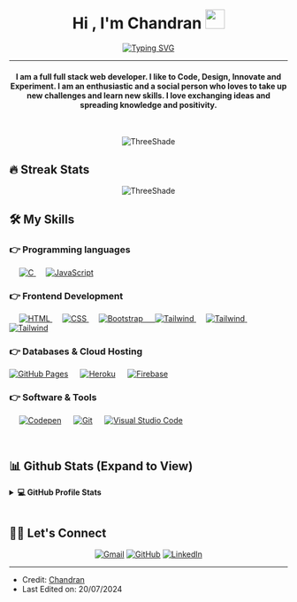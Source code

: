 
<h1 align="center">Hi , I'm Chandran <img src="https://media.giphy.com/media/hvRJCLFzcasrR4ia7z/giphy.gif" width="35"></h1>
<p align="center">
<a href="https://git.io/typing-svg"><img src="https://readme-typing-svg.demolab.com?font=Fira+Code&pause=1000&width=435&lines=Full+Stack+Developer;Test+Driven+Developer" alt="Typing SVG" /></a>
</p>
<hr/>
<h4 align="center">I am a full full stack web developer. I like to Code, Design, Innovate and Experiment. I am an enthusiastic and a social person who loves to take up new challenges and learn new skills. I love exchanging ideas and spreading knowledge and positivity.</h4>
<br>
<p align="center"> <img src="https://komarev.com/ghpvc/?username=ThreeShade&label=Profile%20views&color=0e75b6&style=plastic" alt="ThreeShade" /> </p>

## 🔥 Streak Stats
<p align="center"><img src="https://github-readme-streak-stats.herokuapp.com/?user=ThreeShade&theme=algolia" alt="ThreeShade"  /></p>


## 🛠️ My Skills

### 👉 Programming languages

<p align="left"> 
  &emsp; 
  <a href="https://www.typescriptlang.org/" target="_blank"> 
    <img alt="C" src="https://img.shields.io/badge/TypeScript%20-%232370ED.svg?logo=Typescript&logoColor=white">
  </a> 
  &emsp;
  <a href="https://developer.mozilla.org/en-US/docs/Web/JavaScript" target="_blank"> 
     <img alt="JavaScript" src="https://img.shields.io/badge/JavaScript%20-%23F7DF1E.svg?logo=javascript&logoColor=black">
   </a>

</p>

### 👉 Frontend Development
<p align="left"> 
  &emsp; 
  <a href="https://www.w3.org/html/" target="_blank"> 
   <img alt="HTML" src="https://img.shields.io/badge/HTML5%20-%23E34F26.svg?logo=html5&logoColor=white">
  </a>   
  &emsp;
  <a href="https://www.w3schools.com/css/" target="_blank">
    <img alt="CSS" src="https://img.shields.io/badge/CSS%20-%231572B6.svg?logo=css3&logoColor=white">
  </a> 
   &emsp;
  <a href="https://getbootstrap.com" target="_blank"> 
    <img alt="Bootstrap" src="https://img.shields.io/badge/Bootstrap-%23563D7C.svg?style=flat&logo=bootstrap&logoColor=white"/>
       &emsp;
  <a href="https://tailwindcss.com/" target="_blank"> 
    <img alt="Tailwind" src="https://img.shields.io/badge/Tailwind CSS-38bdf8.svg?style=flat&logo=Tailwindcss&logoColor=white"/>
  </a>
         &emsp;
  <a href="https://react.dev/" target="_blank"> 
    <img alt="Tailwind" src="https://img.shields.io/badge/React JS-000000.svg?style=flat&logo=React&logoColor=white"/>
  </a>
           &emsp;
  <a href="https://nextjs.org/" target="_blank"> 
    <img alt="Tailwind" src="https://img.shields.io/badge/Next JS-000000.svg?style=flat&logo=vercel&logoColor=white"/>
  </a>
</p>

### 👉 Databases & Cloud Hosting
<p align="left">
    <a href="https://www.github.com"><img alt="GitHub Pages" src="https://img.shields.io/badge/GitHub%20Pages-%23327FC7.svg?style=flat&llogo=github&logoColor=white"></a>
  &emsp;
    <a href="https://www.heroku.com/"><img alt="Heroku" src="https://img.shields.io/badge/Heroku%20-%23430098.svg?logo=heroku&logoColor=white"></a>  
  &emsp;
    <a href="https://firebase.google.com/"><img alt="Firebase" src ="https://img.shields.io/badge/Firebase-%23316192.svg?logo=firebase&logoColor=white"></a>
 </p>

 ### 👉 Software & Tools
 
<p>
  &emsp;
    <a href="#"><img alt="Codepen" src="https://img.shields.io/badge/Codepen-000000.svg?logo=codepen&logoColor=white"></a>
  &emsp;
    <a href="#"><img alt="Git" src="https://img.shields.io/badge/Git%20-%23F05033.svg?logo=git&logoColor=white"></a>
  &emsp;
    <a href="#"><img alt="Visual Studio Code" src="https://img.shields.io/badge/Visual%20Studio%20Code-0078d7.svg?logo=visual-studio-code&logoColor=white"></a>
  &emsp;
</p>

<br/>

## 📊 Github Stats (Expand to View) 


<details> 
  <summary><b>💻 GitHub Profile Stats</b></summary>
  <br/>
  <p align="center">
    <a href="https://github.com/anuraghazra/github-readme-stats"><img alt="ThreeShade's Github Stats" src="https://github-readme-stats.vercel.app/api?username=ThreeShade&show_icons=true&count_private=true&theme=algolia" height="192px"/></a>
<br/>
  &nbsp;
	  <img src="https://github-readme-stats.vercel.app/api/top-langs?username=ThreeShade&show_icons=true&locale=en&layout=compact&theme=algolia" alt="ThreeShade" height="192px"/>
  <br/>
  <b>Note:</b> Top languages is only a metric of the languages my public code consists of and doesn't reflect experience or skill level.
  </p>
</details>


<!--<details>-->
<!--  <summary><b>⚡ Recent GitHub Activity</b></summary>-->
<!--  <br/>-->
<!--   <a href="https://github.com/ThreeShade"><img alt="Chandran's Activity Graph" src="https://activity-graph.herokuapp.com/graph?username=ThreeShade&custom_title=Candida%20Noronha's%20Contribution%20Graph&theme=react-dark" /></a>-->
<!--  <br/>-->

<!--</details>-->

<br/>

## 🙋‍♀️ Let's Connect
<p align="center">
	<a href="mailto:k.chandran024@gmail.com"><img src="https://img.icons8.com/bubbles/50/000000/gmail.png" alt="Gmail"/></a>
	<a href="https://github.com/ThreeShade"><img src="https://img.icons8.com/bubbles/50/000000/github.png" alt="GitHub"/></a>
	<a href="https://www.linkedin.com/in/chandran-kannan-54b633191/"><img src="https://img.icons8.com/bubbles/50/000000/linkedin.png" alt="LinkedIn"/></a>
	
</p>

<hr/>

* Credit: [Chandran](https://github.com/ThreeShade)
* Last Edited on: 20/07/2024









